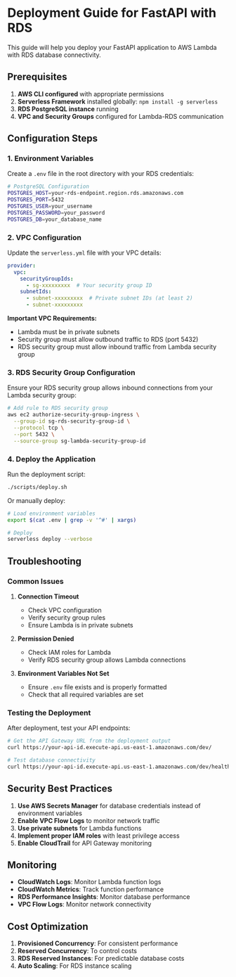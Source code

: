 # Deployment Guide for FastAPI with RDS

This guide will help you deploy your FastAPI application to AWS Lambda with RDS database connectivity.

## Prerequisites

1. **AWS CLI configured** with appropriate permissions
2. **Serverless Framework** installed globally: `npm install -g serverless`
3. **RDS PostgreSQL instance** running
4. **VPC and Security Groups** configured for Lambda-RDS communication

## Configuration Steps

### 1. Environment Variables

Create a `.env` file in the root directory with your RDS credentials:

```bash
# PostgreSQL Configuration
POSTGRES_HOST=your-rds-endpoint.region.rds.amazonaws.com
POSTGRES_PORT=5432
POSTGRES_USER=your_username
POSTGRES_PASSWORD=your_password
POSTGRES_DB=your_database_name
```

### 2. VPC Configuration

Update the `serverless.yml` file with your VPC details:

```yaml
provider:
  vpc:
    securityGroupIds:
      - sg-xxxxxxxxx  # Your security group ID
    subnetIds:
      - subnet-xxxxxxxxx  # Private subnet IDs (at least 2)
      - subnet-xxxxxxxxx
```

**Important VPC Requirements:**
- Lambda must be in private subnets
- Security group must allow outbound traffic to RDS (port 5432)
- RDS security group must allow inbound traffic from Lambda security group

### 3. RDS Security Group Configuration

Ensure your RDS security group allows inbound connections from your Lambda security group:

```bash
# Add rule to RDS security group
aws ec2 authorize-security-group-ingress \
  --group-id sg-rds-security-group-id \
  --protocol tcp \
  --port 5432 \
  --source-group sg-lambda-security-group-id
```

### 4. Deploy the Application

Run the deployment script:

```bash
./scripts/deploy.sh
```

Or manually deploy:

```bash
# Load environment variables
export $(cat .env | grep -v '^#' | xargs)

# Deploy
serverless deploy --verbose
```

## Troubleshooting

### Common Issues

1. **Connection Timeout**
   - Check VPC configuration
   - Verify security group rules
   - Ensure Lambda is in private subnets

2. **Permission Denied**
   - Check IAM roles for Lambda
   - Verify RDS security group allows Lambda connections

3. **Environment Variables Not Set**
   - Ensure `.env` file exists and is properly formatted
   - Check that all required variables are set

### Testing the Deployment

After deployment, test your API endpoints:

```bash
# Get the API Gateway URL from the deployment output
curl https://your-api-id.execute-api.us-east-1.amazonaws.com/dev/

# Test database connectivity
curl https://your-api-id.execute-api.us-east-1.amazonaws.com/dev/health
```

## Security Best Practices

1. **Use AWS Secrets Manager** for database credentials instead of environment variables
2. **Enable VPC Flow Logs** to monitor network traffic
3. **Use private subnets** for Lambda functions
4. **Implement proper IAM roles** with least privilege access
5. **Enable CloudTrail** for API Gateway monitoring

## Monitoring

- **CloudWatch Logs**: Monitor Lambda function logs
- **CloudWatch Metrics**: Track function performance
- **RDS Performance Insights**: Monitor database performance
- **VPC Flow Logs**: Monitor network connectivity

## Cost Optimization

1. **Provisioned Concurrency**: For consistent performance
2. **Reserved Concurrency**: To control costs
3. **RDS Reserved Instances**: For predictable database costs
4. **Auto Scaling**: For RDS instance scaling 
